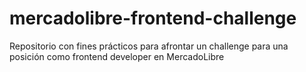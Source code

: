 # mercadolibre-frontend-challenge
Repositorio con fines prácticos para afrontar un challenge para una posición como frontend developer en MercadoLibre   
